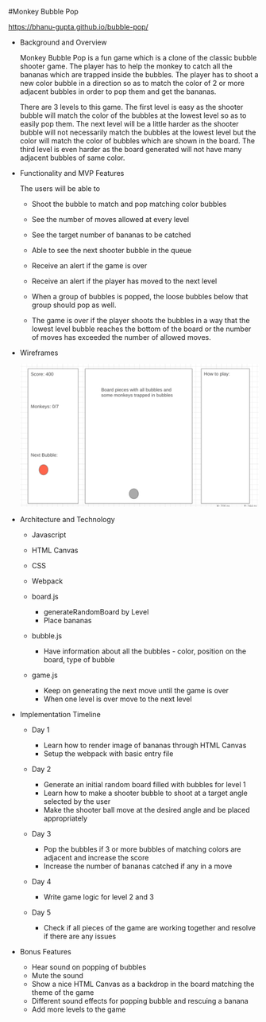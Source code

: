 #Monkey Bubble Pop

https://bhanu-gupta.github.io/bubble-pop/

* Background and Overview

    Monkey Bubble Pop is a fun game which is a clone of the classic bubble shooter game. The player has to help the monkey to catch all the bananas which are trapped inside the bubbles. The player has to shoot a new color bubble in a direction so as to match the color of 2 or more adjacent bubbles in order to pop them and get the bananas.

    There are 3 levels to this game. The first level is easy as the shooter bubble will match the color of the bubbles at the lowest level so as to easily pop them. The next level will be a little harder as the shooter bubble will not necessarily match the bubbles at the lowest level but the color will match the color of bubbles which are shown in the board. The third level is even harder as the board generated will not have many adjacent bubbles of same color.

* Functionality and MVP Features

    The users will be able to

    * Shoot the bubble to match and pop matching color bubbles
    * See the number of moves allowed at every level
    * See the target number of bananas to be catched
    * Able to see the next shooter bubble in the queue
    * Receive an alert if the game is over
    * Receive an alert if the player has moved to the next level

    * When a group of bubbles is popped, the loose bubbles below that group should pop as well.
    * The game is over if the player shoots the bubbles in a way that the lowest level bubble reaches the bottom of the board       or the number of moves has exceeded the number of allowed moves.

* Wireframes

    ![alt text](assets/images/wireframe.png)

* Architecture and Technology

    * Javascript
    * HTML Canvas
    * CSS
    * Webpack

    * board.js 
        * generateRandomBoard by Level
        * Place bananas 
    * bubble.js
        * Have information about all the bubbles - color, position on the board, type of bubble
    * game.js
        * Keep on generating the next move until the game is over
        * When one level is over move to the next level

* Implementation Timeline

    * Day 1
        * Learn how to render image of bananas through HTML Canvas
        * Setup the webpack with basic entry file

    * Day 2
        * Generate an initial random board filled with bubbles for level 1
        * Learn how to make a shooter bubble to shoot at a target angle selected by the user
        * Make the shooter ball move at the desired angle and be placed appropriately

    * Day 3
        * Pop the bubbles if 3 or more bubbles of matching colors are adjacent and increase the score
        * Increase the number of bananas catched if any in a move

    * Day 4
        * Write game logic for level 2 and 3

    * Day 5
        * Check if all pieces of the game are working together and resolve if there are any issues

* Bonus Features

    * Hear sound on popping of bubbles
    * Mute the sound
    * Show a nice HTML Canvas as a backdrop in the board matching the theme of the game
    * Different sound effects for popping bubble and rescuing a banana
    * Add more levels to the game

